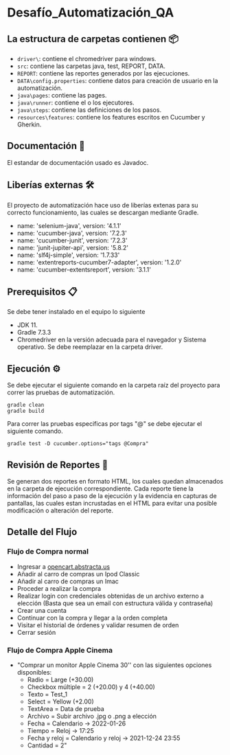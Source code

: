 # Desafío_Automatización_QA

## La estructura de carpetas contienen  📦

- `driver\`: contiene el chromedriver para windows.
- `src`: contiene las carpetas java, test, REPORT, DATA.
- `REPORT`: contiene las reportes generados por las ejecuciones.
- `DATA\config.properties`: contiene datos para creación de usuario en la automatización.
- `java\pages`: contiene las pages.
- `java\runner`: contiene el o los ejecutores.
- `java\steps`: contiene las definiciones de los pasos.
- `resources\features`: contiene los features escritos en Cucumber y Gherkin.

## Documentación 📖

El estandar de documentación usado es Javadoc.

## Liberías externas  🛠️

El proyecto de automatización hace uso de liberías extenas para su correcto funcionamiento, las cuales se descargan mediante Gradle.

- name: 'selenium-java', version: '4.1.1'
- name: 'cucumber-java', version: '7.2.3'
- name: 'cucumber-junit', version: '7.2.3'
- name: 'junit-jupiter-api', version: '5.8.2'
- name: 'slf4j-simple', version: '1.7.33'
- name: 'extentreports-cucumber7-adapter', version: '1.2.0'
- name: 'cucumber-extentsreport', version: '3.1.1'

## Prerequisitos 📋

Se debe tener instalado en el equipo lo siguiente

- JDK 11.
- Gradle 7.3.3
- Chromedriver en la versión adecuada para el navegador y Sistema operativo. Se debe reemplazar en la carpeta driver.
  
## Ejecución ⚙️

Se debe ejecutar el siguiente comando en la carpeta raíz del proyecto para correr las pruebas de automatización.

    gradle clean
    gradle build

Para correr las pruebas especificas por tags "@" se debe ejecutar el siguiente comando.

    gradle test -D cucumber.options="tags @Compra"

## Revisión de Reportes 📄

Se generan dos reportes en formato HTML, los cuales quedan almacenados en la carpeta de ejecución correspondiente. Cada reporte tiene la información del paso a paso de la ejecución y la evidencia en capturas de pantallas, las cuales estan incrustadas en el HTML para evitar una posible modificación o alteración del reporte.

## Detalle del Flujo

### Flujo de Compra normal

* Ingresar a [opencart.abstracta.us](http://opencart.abstracta.us/index.php?route=common/home)
* Añadir al carro de compras un Ipod Classic
* Añadir al carro de compras un Imac
* Proceder a realizar la compra
* Realizar login con credenciales obtenidas de un archivo externo a elección (Basta que sea un email con estructura válida y contraseña)
* Crear una cuenta
* Continuar con la compra y llegar a la orden completa
* Visitar el historial de órdenes y validar resumen de orden 
* Cerrar sesión

### Flujo de Compra Apple Cinema
  - "Comprar un monitor Apple Cinema 30'' con las siguientes opciones disponibles:
    - Radio = Large (+30.00)
    - Checkbox múltiple = 2 (+20.00) y 4 (+40.00)
    - Texto = Test_1
    - Select = Yellow (+2.00)
    - TextArea = Data de prueba
    - Archivo = Subir archivo .jpg o .png a elección
    - Fecha = Calendario -> 2022-01-26
    - Tiempo = Reloj -> 17:25
    - Fecha y reloj = Calendario y reloj -> 2021-12-24 23:55
    - Cantidad = 2"